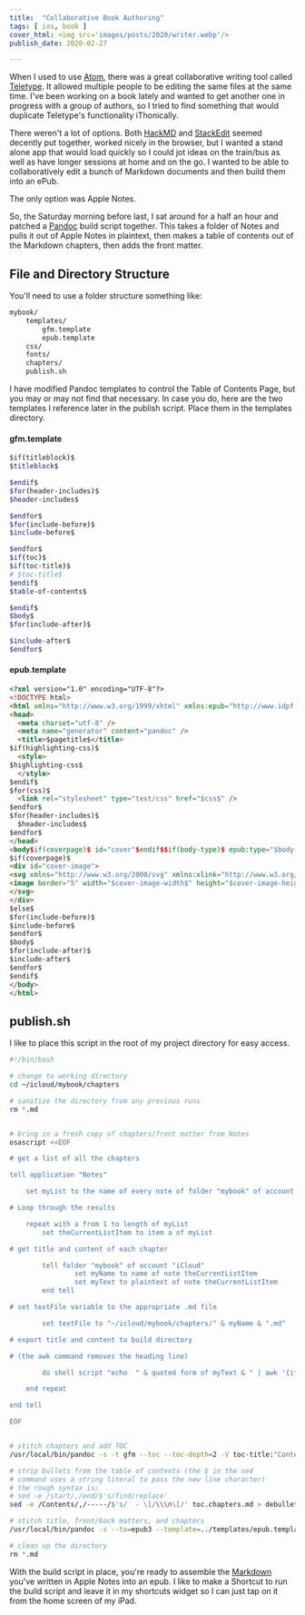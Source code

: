 ```yaml
---
title:  "Collaborative Book Authoring"
tags: [ ios, book ]
cover_html: <img src='images/posts/2020/writer.webp'/>
publish_date: 2020-02-27

---
```


When I used to use [Atom](https://atom.io), there was a great collaborative
writing tool called [Teletype](https://teletype.atom.io/). It allowed multiple
people to be editing the same files at the same time. I've been working on a
book lately and wanted to get another one in progress with a group of authors,
so I tried to find something that would duplicate Teletype's functionality
iThonically.

There weren't a lot of options. Both [HackMD](http://hackmd.io) and
[StackEdit](https://stackedit.io/) seemed decently put together, worked nicely
in the browser, but I wanted a stand alone app that would load quickly so I
could jot ideas on the train/bus as well as have longer sessions at home and on
the go. I wanted to be able to collaboratively edit a bunch of Markdown
documents and then build them into an ePub.

The only option was Apple Notes.

So, the Saturday morning before last, I sat around for a half an hour and
patched a [Pandoc](https://pandoc.org) build script together. This takes a
folder of Notes and pulls it out of Apple Notes in plaintext, then makes a table
of contents out of the Markdown chapters, then adds the front matter.

## File and Directory Structure

You'll need to use a folder structure something like:

```bash
mybook/
    templates/
        gfm.template
        epub.template
    css/
    fonts/
    chapters/
    publish.sh
```

I have modified Pandoc templates to control the Table of Contents Page, but you
may or may not find that necessary. In case you do, here are the two templates I
reference later in the publish script. Place them in the templates directory.

#### gfm.template

```bash
$if(titleblock)$
$titleblock$

$endif$
$for(header-includes)$
$header-includes$

$endfor$
$for(include-before)$
$include-before$

$endfor$
$if(toc)$
$if(toc-title)$
# $toc-title$
$endif$
$table-of-contents$

$endif$
$body$
$for(include-after)$

$include-after$
$endfor$
```

#### epub.template

```html
<?xml version="1.0" encoding="UTF-8"?>
<!DOCTYPE html>
<html xmlns="http://www.w3.org/1999/xhtml" xmlns:epub="http://www.idpf.org/2007/ops"$if(lang)$ xml:lang="$lang$"$endif$>
<head>
  <meta charset="utf-8" />
  <meta name="generator" content="pandoc" />
  <title>$pagetitle$</title>
$if(highlighting-css)$
  <style>
$highlighting-css$
  </style>
$endif$
$for(css)$
  <link rel="stylesheet" type="text/css" href="$css$" />
$endfor$
$for(header-includes)$
  $header-includes$
$endfor$
</head>
<body$if(coverpage)$ id="cover"$endif$$if(body-type)$ epub:type="$body-type$"$endif$>
$if(coverpage)$
<div id="cover-image">
<svg xmlns="http://www.w3.org/2000/svg" xmlns:xlink="http://www.w3.org/1999/xlink" version="1.1" width="100%" height="100%" viewBox="0 0 $cover-image-width$ $cover-image-height$" preserveAspectRatio="xMidYMid meet">
<image border="5" width="$cover-image-width$" height="$cover-image-height$" xlink:href="../media/$cover-image$" />
</svg>
</div>
$else$
$for(include-before)$
$include-before$
$endfor$
$body$
$for(include-after)$
$include-after$
$endfor$
$endif$
</body>
</html>
```

## publish.sh

I like to place this script in the root of my project directory for easy access.

```bash
#!/bin/bash

# change to working directory
cd ~/icloud/mybook/chapters

# sanitize the directory from any previous runs
rm *.md


# bring in a fresh copy of chapters/front matter from Notes
osascript <<EOF

# get a list of all the chapters

tell application "Notes"

	set myList to the name of every note of folder "mybook" of account "iCloud"

# Loop through the results

	repeat with a from 1 to length of myList
		set theCurrentListItem to item a of myList

# get title and content of each chapter

		tell folder "mybook" of account "iCloud"
				set myName to name of note theCurrentListItem
				set myText to plaintext of note theCurrentListItem
		end tell

# set textFile variable to the appropriate .md file

		set textFile to "~/icloud/mybook/chapters/" & myName & ".md"

# export title and content to build directory

# (the awk command removes the heading line)

		do shell script "echo  " & quoted form of myText & " | awk '{if(NR>1)print}'  >  " & quoted form of textFile

	end repeat

end tell

EOF


# stitch chapters and add TOC
/usr/local/bin/pandoc -s -t gfm --toc --toc-depth=2 -V toc-title:"Contents" --template=../templates/gfm.template ?hapter* > toc.chapters.md

# strip bullets from the table of contents (the $ in the sed
# command uses a string literal to pass the new line character)
# the rough syntax is:
# sed -e /start/,/end/$'s/find/replace'
sed -e /Contents/,/-----/$'s/  - \[/\\\n\[/' toc.chapters.md > debulleted.toc.chapters.md

# stitch title, front/back matters, and chapters
/usr/local/bin/pandoc -s --to=epub3 --template=../templates/epub.template --epub-embed-font='../fonts/*.otf' title.txt front-matter.md debulleted.toc.chapters.md > ../mybook.epub

# clean up the directory
rm *.md
```

With the build script in place, you're ready to assemble the
[Markdown](https://www.markdowntutorial.com/) you've written in Apple Notes into
an epub. I like to make a Shortcut to run the build script and leave it in my
shortcuts widget so I can just tap on it from the home screen of my iPad.
